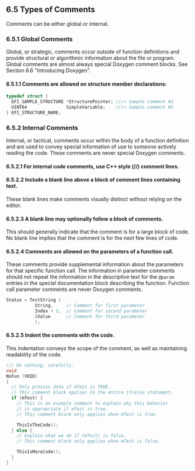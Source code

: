 <!--- @file
  6.5 Types of Comments

  Copyright (c) 2006-2017, Intel Corporation. All rights reserved.<BR>

  Redistribution and use in source (original document form) and 'compiled'
  forms (converted to PDF, epub, HTML and other formats) with or without
  modification, are permitted provided that the following conditions are met:

  1) Redistributions of source code (original document form) must retain the
     above copyright notice, this list of conditions and the following
     disclaimer as the first lines of this file unmodified.

  2) Redistributions in compiled form (transformed to other DTDs, converted to
     PDF, epub, HTML and other formats) must reproduce the above copyright
     notice, this list of conditions and the following disclaimer in the
     documentation and/or other materials provided with the distribution.

  THIS DOCUMENTATION IS PROVIDED BY TIANOCORE PROJECT "AS IS" AND ANY EXPRESS OR
  IMPLIED WARRANTIES, INCLUDING, BUT NOT LIMITED TO, THE IMPLIED WARRANTIES OF
  MERCHANTABILITY AND FITNESS FOR A PARTICULAR PURPOSE ARE DISCLAIMED. IN NO
  EVENT SHALL TIANOCORE PROJECT  BE LIABLE FOR ANY DIRECT, INDIRECT, INCIDENTAL,
  SPECIAL, EXEMPLARY, OR CONSEQUENTIAL DAMAGES (INCLUDING, BUT NOT LIMITED TO,
  PROCUREMENT OF SUBSTITUTE GOODS OR SERVICES; LOSS OF USE, DATA, OR PROFITS;
  OR BUSINESS INTERRUPTION) HOWEVER CAUSED AND ON ANY THEORY OF LIABILITY,
  WHETHER IN CONTRACT, STRICT LIABILITY, OR TORT (INCLUDING NEGLIGENCE OR
  OTHERWISE) ARISING IN ANY WAY OUT OF THE USE OF THIS DOCUMENTATION, EVEN IF
  ADVISED OF THE POSSIBILITY OF SUCH DAMAGE.

-->

## 6.5 Types of Comments

Comments can be either global or internal.

### 6.5.1 Global Comments

Global, or strategic, comments occur outside of function definitions and
provide structural or algorithmic information about the file or program. Global
comments are almost always special Doxygen comment blocks. See Section 6.6
"Introducing Doxygen".

#### 6.5.1.1 Comments are allowed on structure member declarations:

```c
typedef struct {
  EFI_SAMPLE_STRUCTURE *StructurePointer; ///< Sample comment #1
  UINT64               SimpleVariable;    ///< Sample comment #2
} EFI_STRUCTURE_NAME;
```

### 6.5.2 Internal Comments

Internal, or tactical, comments occur within the body of a function definition
and are used to convey special information of use to someone actively reading
the code. These comments are never special Doxygen comments.

#### 6.5.2.1 For internal code comments, use C++ style (//) comment lines.

#### 6.5.2.2 Include a blank line above a block of comment lines containing text.

These blank lines make comments visually distinct without relying on the editor.

#### 6.5.2.3 A blank line may optionally follow a block of comments.

This should generally indicate that the comment is for a large block of code.
No blank line implies that the comment is for the next few lines of code.

#### 6.5.2.4 Comments are allowed on the parameters of a function call.

These comments provide supplemental information about the parameters for that
specific function call. The information in parameter comments should not repeat
the information in the descriptive text for the `@param` entries in the special
documentation block describing the function. Function call parameter comments
are never Doxygen comments.

```c
Status = TestString (
           String,     // Comment for first parameter
           Index + 3,  // Comment for second parameter
           &Value      // Comment for third parameter
           );
```

#### 6.5.2.5 Indent the comments with the code.

This indentation conveys the scope of the comment, as well as maintaining
readability of the code.

```c
/// Do nothing, carefully.
void
NoFun (VOID)
{
  // Only process data if mTest is TRUE.
  // This comment block applies to the entire if/else statement.
  if (mTest) {
    // This is an example comment to explain why this behavior
    // is appropriate if mTest is true.
    // This comment block only applies when mTest is true.

    ThisIsTheCode();
  } else {
    // Explain what we do if (mTest) is false.
    // This comment block only applies when mTest is false.

    ThisIsMoreCode();
  }
}
```
